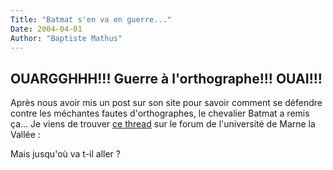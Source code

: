 ```yaml
---
Title: "Batmat s'en va en guerre..."
Date: 2004-04-01
Author: "Baptiste Mathus"
---
```


OUARGGHHH!!! Guerre à l'orthographe!!! OUAI!!!
----------------

Après nous avoir mis un post sur son site pour savoir comment se
défendre contre les méchantes fautes d'orthographes, le chevalier Batmat
a remis ça... Je viens de trouver [ce
thread](http://ankh.univ-mlv.fr/~metaone/cplusplus/viewtopic.php?t=154)
sur le forum de l'université de Marne la Vallée :

Mais jusqu'où va t-il aller ?

